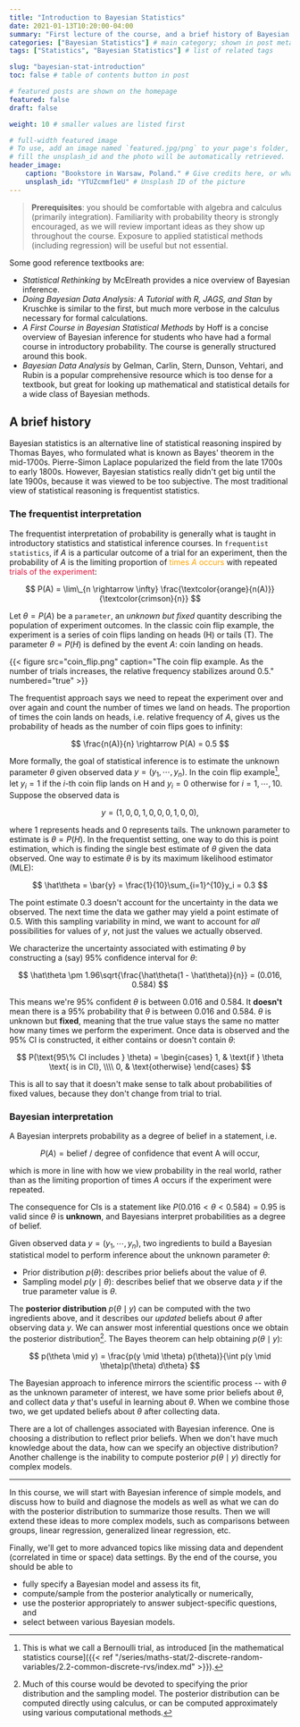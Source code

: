 ```yaml
---
title: "Introduction to Bayesian Statistics"
date: 2021-01-13T10:20:00-04:00
summary: "First lecture of the course, and a brief history of Bayesian statistics." # appears in list of posts
categories: ["Bayesian Statistics"] # main category; shown in post metadata
tags: ["Statistics", "Bayesian Statistics"] # list of related tags

slug: "bayesian-stat-introduction"
toc: false # table of contents button in post

# featured posts are shown on the homepage
featured: false
draft: false

weight: 10 # smaller values are listed first

# full-width featured image
# To use, add an image named `featured.jpg/png` to your page's folder, or
# fill the unsplash_id and the photo will be automatically retrieved.
header_image:
    caption: "Bookstore in Warsaw, Poland." # Give credits here, or whatever captions you want to add (support markdown)
    unsplash_id: "YTUZcmmf1eU" # Unsplash ID of the picture
---
```


> **Prerequisites**: you should be comfortable with algebra and calculus (primarily integration). Familiarity with probability theory is strongly encouraged, as we will review important ideas as they show up throughout the course. Exposure to applied statistical methods (including regression) will be useful but not essential.

Some good reference textbooks are:

-   _Statistical Rethinking_ by McElreath provides a nice overview of Bayesian inference.
-   _Doing Bayesian Data Analysis: A Tutorial with R, JAGS, and Stan_ by Kruschke is similar to the first, but much more verbose in the calculus necessary for formal calculations.
-   _A First Course in Bayesian Statistical Methods_ by Hoff is a concise overview of Bayesian inference for students who have had a formal course in introductory probability. The course is generally structured around this book.
-   _Bayesian Data Analysis_ by Gelman, Carlin, Stern, Dunson, Vehtari, and Rubin is a popular comprehensive resource which is too dense for a textbook, but great for looking up mathematical and statistical details for a wide class of Bayesian methods.

## A brief history

Bayesian statistics is an alternative line of statistical reasoning inspired by Thomas Bayes, who formulated what is known as Bayes' theorem in the mid-1700s. Pierre-Simon Laplace popularized the field from the late 1700s to early 1800s. However, Bayesian statistics really didn't get big until the late 1900s, because it was viewed to be too subjective. The most traditional view of statistical reasoning is frequentist statistics.

### The frequentist interpretation

The frequentist interpretation of probability is generally what is taught in introductory statistics and statistical inference courses. In `frequentist statistics`, if $A$ is a particular outcome of a trial for an experiment, then the probability of $A$ is the limiting proportion of <span style="color: orange">times $A$ occurs</span> with repeated <span style="color: crimson">trials of the experiment</span>:

$$
P(A) = \lim\_{n \rightarrow \infty} \frac{\textcolor{orange}{n(A)}}{\textcolor{crimson}{n}}
$$

Let $\theta = P(A)$ be a `parameter`, an _unknown but fixed_ quantity describing the population of experiment outcomes. In the classic coin flip example, the experiment is a series of coin flips landing on heads (H) or tails (T). The parameter $\theta = P(H)$ is defined by the event $A$: coin landing on heads.

{{< figure src="coin_flip.png" caption="The coin flip example. As the number of trials increases, the relative frequency stabilizes around 0.5." numbered="true" >}}

The frequentist approach says we need to repeat the experiment over and over again and count the number of times we land on heads. The proportion of times the coin lands on heads, i.e. relative frequency of $A$, gives us the probability of heads as the number of coin flips goes to infinity:

$$
\frac{n(A)}{n} \rightarrow P(A) = 0.5
$$

More formally, the goal of statistical inference is to estimate the unknown parameter $\theta$ given observed data $y = (y_1, \cdots, y_n)$. In the coin flip example[^bernoulli], let $y_i = 1$ if the $i$-th coin flip lands on H and $y_i = 0$ otherwise for $i = 1, \cdots, 10$. Suppose the observed data is

[^bernoulli]: This is what we call a Bernoulli trial, as introduced [in the mathematical statistics course]({{< ref "/series/maths-stat/2-discrete-random-variables/2.2-common-discrete-rvs/index.md" >}}).

$$
y = (1, 0, 0, 1, 0, 0, 0, 1, 0, 0),
$$

where 1 represents heads and 0 represents tails. The unknown parameter to estimate is $\theta = P(H)$. In the frequentist setting, one way to do this is point estimation, which is finding the single best estimate of $\theta$ given the data observed. One way to estimate $\theta$ is by its maximum likelihood estimator (MLE):

$$
\hat\theta = \bar{y} = \frac{1}{10}\sum_{i=1}^{10}y_i = 0.3
$$

The point estimate 0.3 doesn't account for the uncertainty in the data we observed. The next time the data we gather may yield a point estimate of 0.5. With this sampling variability in mind, we want to account for _all_ possibilities for values of $y$, not just the values we actually observed.

We characterize the uncertainty associated with estimating $\theta$ by constructing a (say) 95% confidence interval for $\theta$:

$$
\hat\theta \pm 1.96\sqrt{\frac{\hat\theta(1 - \hat\theta)}{n}} = (0.016, 0.584)
$$

This means we're 95% confident $\theta$ is between 0.016 and 0.584. It **doesn't** mean there is a 95% probability that $\theta$ is between 0.016 and 0.584. $\theta$ is unknown but **fixed**, meaning that the true value stays the same no matter how many times we perform the experiment. Once data is observed and the 95% CI is constructed, it either contains or doesn't contain $\theta$:

$$
P(\text{95\% CI includes } \theta) = \begin{cases}
    1, & \text{if } \theta \text{ is in CI}, \\\\
    0, & \text{otherwise}
\end{cases}
$$

This is all to say that it doesn't make sense to talk about probabilities of fixed values, because they don't change from trial to trial.

### Bayesian interpretation

A Bayesian interprets probability as a degree of belief in a statement, i.e.

$$
P(A) = \text{belief / degree of confidence that event A will occur},
$$

which is more in line with how we view probability in the real world, rather than as the limiting proportion of times $A$ occurs if the experiment were repeated.

The consequence for CIs is a statement like $P(0.016 < \theta < 0.584) = 0.95$ is valid since $\theta$ is **unknown**, and Bayesians interpret probabilities as a degree of belief.

Given observed data $y = (y_1, \cdots, y_n)$, two ingredients to build a Bayesian statistical model to perform inference about the unknown parameter $\theta$:

-   Prior distribution $p(\theta)$: describes prior beliefs about the value of $\theta$.
-   Sampling model $p(y \mid \theta)$: describes belief that we observe data $y$ if the true parameter value is $\theta$.

The **posterior distribution** $p(\theta \mid y)$ can be computed with the two ingredients above, and it describes our _updated_ beliefs about $\theta$ after observing data $y$. We can answer most inferential questions once we obtain the posterior distribution[^ingredients]. The Bayes theorem can help obtaining $p(\theta \mid y)$:

[^ingredients]: Much of this course would be devoted to specifying the prior distribution and the sampling model. The posterior distribution can be computed directly using calculus, or can be computed approximately using various computational methods.

$$
p(\theta \mid y) = \frac{p(y \mid \theta) p(\theta)}{\int p(y \mid \theta)p(\theta) d\theta}
$$

The Bayesian approach to inference mirrors the scientific process -- with $\theta$ as the unknown parameter of interest, we have some prior beliefs about $\theta$, and collect data $y$ that's useful in learning about $\theta$. When we combine those two, we get updated beliefs about $\theta$ after collecting data.

There are a lot of challenges associated with Bayesian inference. One is choosing a distribution to reflect prior beliefs. When we don't have much knowledge about the data, how can we specify an objective distribution? Another challenge is the inability to compute posterior $p(\theta \mid y)$ directly for complex models.

---

In this course, we will start with Bayesian inference of simple models, and discuss how to build and diagnose the models as well as what we can do with the posterior distribution to summarize those results. Then we will extend these ideas to more complex models, such as comparisons between groups, linear regression, generalized linear regression, etc.

Finally, we'll get to more advanced topics like missing data and dependent (correlated in time or space) data settings. By the end of the course, you should be able to

-   fully specify a Bayesian model and assess its fit,
-   compute/sample from the posterior analytically or numerically,
-   use the posterior appropriately to answer subject-specific questions, and
-   select between various Bayesian models.
